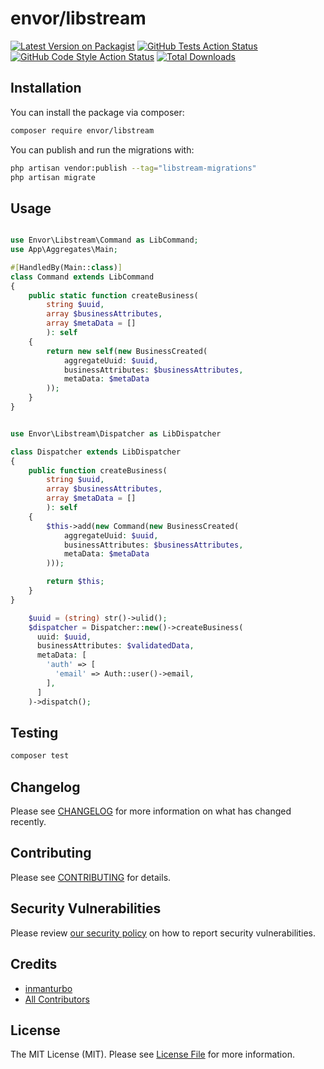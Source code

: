 # envor/libstream

[![Latest Version on Packagist](https://img.shields.io/packagist/v/envor/libstream.svg?style=flat-square)](https://packagist.org/packages/envor/libstream)
[![GitHub Tests Action Status](https://img.shields.io/github/actions/workflow/status/envor/envor-libstream/run-tests.yml?branch=main&label=tests&style=flat-square)](https://github.com/envor/envor-libstream/actions?query=workflow%3Arun-tests+branch%3Amain)
[![GitHub Code Style Action Status](https://img.shields.io/github/actions/workflow/status/envor/envor-libstream/fix-php-code-style-issues.yml?branch=main&label=code%20style&style=flat-square)](https://github.com/envor/envor-libstream/actions?query=workflow%3A"Fix+PHP+code+style+issues"+branch%3Amain)
[![Total Downloads](https://img.shields.io/packagist/dt/envor/libstream.svg?style=flat-square)](https://packagist.org/packages/envor/libstream)

## Installation

You can install the package via composer:

```bash
composer require envor/libstream
```

You can publish and run the migrations with:

```bash
php artisan vendor:publish --tag="libstream-migrations"
php artisan migrate
```

## Usage

```php

use Envor\Libstream\Command as LibCommand;
use App\Aggregates\Main;

#[HandledBy(Main::class)]
class Command extends LibCommand
{
    public static function createBusiness(
        string $uuid, 
        array $businessAttributes, 
        array $metaData = []
        ): self
    {
        return new self(new BusinessCreated(
            aggregateUuid: $uuid,
            businessAttributes: $businessAttributes,
            metaData: $metaData
        ));
    }
}

```
```php

use Envor\Libstream\Dispatcher as LibDispatcher

class Dispatcher extends LibDispatcher
{
    public function createBusiness(
        string $uuid, 
        array $businessAttributes, 
        array $metaData = []
        ): self
    {
        $this->add(new Command(new BusinessCreated(
            aggregateUuid: $uuid,
            businessAttributes: $businessAttributes,
            metaData: $metaData
        )));

        return $this;
    }
}
```
```php
    $uuid = (string) str()->ulid();
    $dispatcher = Dispatcher::new()->createBusiness(
      uuid: $uuid,
      businessAttributes: $validatedData,
      metaData: [
        'auth' => [
          'email' => Auth::user()->email,
        ],
      ]
    )->dispatch();
```
## Testing

```bash
composer test
```

## Changelog

Please see [CHANGELOG](CHANGELOG.md) for more information on what has changed recently.

## Contributing

Please see [CONTRIBUTING](CONTRIBUTING.md) for details.

## Security Vulnerabilities

Please review [our security policy](../../security/policy) on how to report security vulnerabilities.

## Credits

- [inmanturbo](https://github.com/envor)
- [All Contributors](../../contributors)

## License

The MIT License (MIT). Please see [License File](LICENSE.md) for more information.
